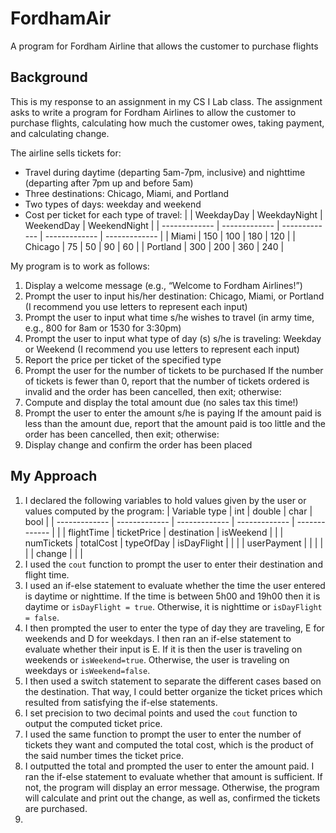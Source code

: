 # FordhamAir
A program for Fordham Airline that allows the customer to purchase flights

## Background
This is my response to an assignment in my CS I Lab class. The assignment asks to write a program for Fordham Airlines to allow the customer to purchase flights, calculating how much the customer owes, taking payment, and calculating change. 

The airline sells tickets for:
- Travel during daytime (departing 5am-7pm, inclusive) and nighttime (departing after 7pm up and before 5am)
- Three destinations: Chicago, Miami, and Portland
- Two types of days: weekday and weekend
- Cost per ticket for each type of travel:
|               | WeekdayDay    | WeekdayNight  | WeekendDay    | WeekendNight  |
| ------------- | ------------- | ------------- | ------------- | ------------- |
| Miami         | 150           | 100           | 180           | 120           |
| Chicago       | 75            | 50            | 90            | 60            |
| Portland      | 300           | 200           | 360           | 240           |

My program is to work as follows:
1. Display a welcome message (e.g., “Welcome to Fordham Airlines!”) 
2. Prompt the user to input his/her destination: Chicago, Miami, or Portland (I recommend you use letters to represent each input) 
3. Prompt the user to input what time s/he wishes to travel (in army time, e.g., 800 for 8am or 1530 for 3:30pm) 
4. Prompt the user to input what type of day (s) s/he is traveling: Weekday or Weekend (I recommend you use letters to represent each input) 
5. Report the price per ticket of the specified type 
6. Prompt the user for the number of tickets to be purchased 
If the number of tickets is fewer than 0, report that the number of tickets ordered is invalid and the order has been cancelled, then exit; otherwise: 
7. Compute and display the total amount due (no sales tax this time!) 
8. Prompt the user to enter the amount s/he is paying 
If the amount paid is less than the amount due, report that the amount paid is too little and the order has been cancelled, then exit; otherwise: 
9. Display change and confirm the order has been placed 

## My Approach
1. I declared the following variables to hold values given by the user or values computed by the program:
  | Variable type | int           | double        | char          | bool          |
  | ------------- | ------------- | ------------- | ------------- | ------------- |
  |               | flightTime    | ticketPrice   | destination   | isWeekend     |
  |               | numTickets    | totalCost     | typeOfDay     | isDayFlight   |
  |               |               | userPayment   |               |               |
  |               |               | change        |               |               |
2. I used the <code>cout</code> function to prompt the user to enter their destination and flight time.
3. I used an if-else statement to evaluate whether the time the user entered is daytime or nighttime. If the time is between 5h00 and 19h00 then it is daytime or <code>isDayFlight = true</code>. Otherwise, it is nighttime or <code>isDayFlight = false</code>.
4. I then prompted the user to enter the type of day they are traveling, E for weekends and D for weekdays. I then ran an if-else statement to evaluate whether their input is E. If it is then the user is traveling on weekends or <code>isWeekend=true</code>. Otherwise, the user is traveling on weekdays or <code>isWeekend=false</code>.
5. I then used a switch statement to separate the different cases based on the destination. That way, I could better organize the ticket prices which resulted from satisfying the if-else statements.
6. I set precision to two decimal points and used the <code>cout</code> function to output the computed ticket price.
7. I used the same function to prompt the user to enter the number of tickets they want and computed the total cost, which is the product of the said number times the ticket price. 
8. I outputted the total and prompted the user to enter the amount paid. I ran the if-else statement to evaluate whether that amount is sufficient. If not, the program will display an error message. Otherwise, the program will calculate and print out the change, as well as, confirmed the tickets are purchased.
9. 
